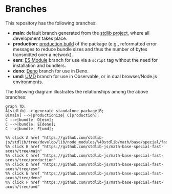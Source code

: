 <!--

@license Apache-2.0

Copyright (c) 2022 The Stdlib Authors.

Licensed under the Apache License, Version 2.0 (the "License");
you may not use this file except in compliance with the License.
You may obtain a copy of the License at

    http://www.apache.org/licenses/LICENSE-2.0

Unless required by applicable law or agreed to in writing, software
distributed under the License is distributed on an "AS IS" BASIS,
WITHOUT WARRANTIES OR CONDITIONS OF ANY KIND, either express or implied.
See the License for the specific language governing permissions and
limitations under the License.

-->

# Branches

This repository has the following branches:

-   **main**: default branch generated from the [stdlib project][stdlib-url], where all development takes place.
-   **production**: [production build][production-url] of the package (e.g., reformatted error messages to reduce bundle sizes and thus the number of bytes transmitted over a network).
-   **esm**: [ES Module][esm-url] branch for use via a `script` tag without the need for installation and bundlers.
-   **deno**: [Deno][deno-url] branch for use in Deno.
-   **umd**: [UMD][umd-url] branch for use in Observable, or in dual browser/Node.js environments.

The following diagram illustrates the relationships among the above branches:

```mermaid
graph TD;
A[stdlib]-->|generate standalone package|B;
B[main] -->|productionize| C[production];
C -->|bundle| D[esm];
C -->|bundle| E[deno];
C -->|bundle| F[umd];

%% click A href "https://github.com/stdlib-js/stdlib/tree/develop/lib/node_modules/%40stdlib/math/base/special/fast/acosh"
%% click B href "https://github.com/stdlib-js/math-base-special-fast-acosh/tree/main"
%% click C href "https://github.com/stdlib-js/math-base-special-fast-acosh/tree/production"
%% click D href "https://github.com/stdlib-js/math-base-special-fast-acosh/tree/esm"
%% click E href "https://github.com/stdlib-js/math-base-special-fast-acosh/tree/deno"
%% click F href "https://github.com/stdlib-js/math-base-special-fast-acosh/tree/umd"
```

[stdlib-url]: https://github.com/stdlib-js/stdlib/tree/develop/lib/node_modules/%40stdlib/math/base/special/fast/acosh
[production-url]: https://github.com/stdlib-js/math-base-special-fast-acosh/tree/production
[deno-url]: https://github.com/stdlib-js/math-base-special-fast-acosh/tree/deno
[umd-url]: https://github.com/stdlib-js/math-base-special-fast-acosh/tree/umd
[esm-url]: https://github.com/stdlib-js/math-base-special-fast-acosh/tree/esm
